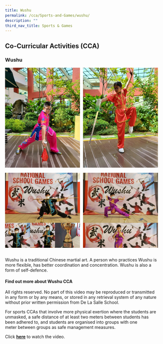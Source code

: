 ```yaml
---
title: Wushu
permalink: /cca/Sports-and-Games/wushu/
description: ""
third_nav_title: Sports & Games
---
```

## Co-Curricular Activities (CCA)

### Wushu

<img src="/images/Wushu 1.jpg" style="width:49%" align=left>
<img src="/images/Wushu 2.jpg" style="width:49%" align=right>
<br clear="left"><br>

<img src="/images/Wushu 3.jpeg" style="width:49%" align=left>
<img src="/images/Wushu 4.jpeg" style="width:49%" align=right>
<br clear="left"><br>

Wushu is a traditional Chinese martial art. A person who practices Wushu is more flexible, has better coordination and concentration. Wushu is also a form of self-defence.

#### Find out more about Wushu CCA

All rights reserved. No part of this video may be reproduced or transmitted in any form or by any means, or stored in any retrieval system of any nature without prior written permission from De La Salle School.  

For sports CCAs that involve more physical exertion where the students are unmasked, a safe distance of at least two meters between students has been adhered to, and students are organised into groups with one meter between groups as safe management measures. 

Click **[here](https://drive.google.com/file/d/1l0shC5b35luCLqJ3GHDQSnpVOFeHpg05/view?usp=sharing)** to watch the video.




